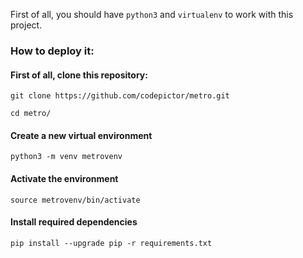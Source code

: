 First of all, you should have ```python3``` and ```virtualenv``` to work with this project.

### How to deploy it:

#### First of all, clone this repository:
```
git clone https://github.com/codepictor/metro.git
```

```
cd metro/
```

#### Create a new virtual environment
```
python3 -m venv metrovenv
```

#### Activate the environment
```
source metrovenv/bin/activate
```

#### Install required dependencies
```
pip install --upgrade pip -r requirements.txt 
```

